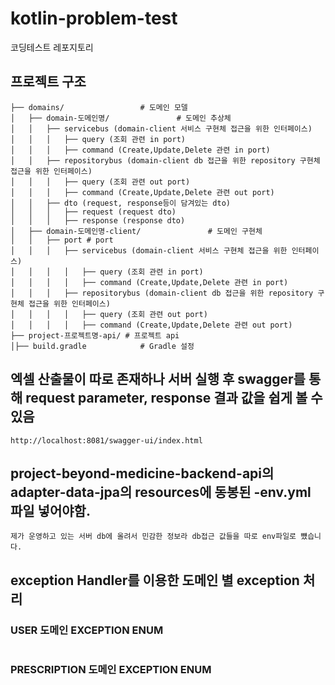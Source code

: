 # kotlin-problem-test
코딩테스트 레포지토리

## 프로젝트 구조
```
├── domains/                 # 도메인 모델      
│   ├── domain-도메인명/               # 도메인 추상체       
│   │   ├── servicebus (domain-client 서비스 구현체 접근을 위한 인터페이스)      
│   │   │   ├── query (조회 관련 in port)       
│   │   │   ├── command (Create,Update,Delete 관련 in port)       
│   │   ├── repositorybus (domain-client db 접근을 위한 repository 구현체 접근을 위한 인터페이스)      
│   │   │   ├── query (조회 관련 out port)       
│   │   │   ├── command (Create,Update,Delete 관련 out port)       
│   │   ├── dto (request, response등이 담겨있는 dto)       
│   │   │   ├── request (request dto)       
│   │   │   ├── response (response dto)       
│   ├── domain-도메인명-client/               # 도메인 구현체     
│   │   ├── port # port      
│   │   │   ├── servicebus (domain-client 서비스 구현체 접근을 위한 인터페이스)      
│   │   │   │   ├── query (조회 관련 in port)       
│   │   │   │   ├── command (Create,Update,Delete 관련 in port)       
│   │   │   ├── repositorybus (domain-client db 접근을 위한 repository 구현체 접근을 위한 인터페이스)
│   │   │   │   ├── query (조회 관련 out port)       
│   │   │   │   ├── command (Create,Update,Delete 관련 out port)       
├── project-프로젝트명-api/ # 프로젝트 api      
│├── build.gradle            # Gradle 설정      
```

## 엑셀 산출물이 따로 존재하나 서버 실행 후 swagger를 통해 request parameter, response 결과 값을 쉽게 볼 수 있음
```
http://localhost:8081/swagger-ui/index.html
```

## project-beyond-medicine-backend-api의 adapter-data-jpa의 resources에 동봉된 -env.yml 파일 넣어야함.
```
제가 운영하고 있는 서버 db에 올려서 민감한 정보라 db접근 값들을 따로 env파일로 뻈습니다.
```

## exception Handler를 이용한 도메인 별 exception 처리

### USER 도메인 EXCEPTION ENUM
```

```

### PRESCRIPTION 도메인 EXCEPTION ENUM
```
```